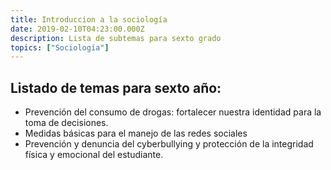 ```yaml
---
title: Introduccion a la sociología
date: 2019-02-10T04:23:00.000Z
description: Lista de subtemas para sexto grado
topics: ["Sociología"]
---
```


## Listado de temas para sexto año:

- Prevención del consumo de drogas: fortalecer nuestra identidad para la toma de decisiones.
- Medidas básicas para el manejo de las redes sociales
- Prevención y denuncia del cyberbullying y protección de la integridad
  física y emocional del estudiante.
